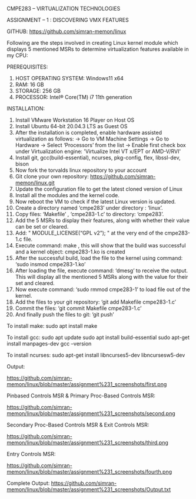 CMPE283 – VIRTUALIZATION TECHNOLOGIES

ASSIGNMENT – 1 : DISCOVERING VMX FEATURES

GITHUB: https://github.com/simran-memon/linux


Following are the steps involved in creating Linux kernel module which displays 5 mentioned MSRs to determine virtualization features available in my CPU:

PREREQUISITES:

1. HOST OPERATING SYSTEM: Windows11 x64 
2. RAM: 16 GB
3. STORAGE: 256 GB
4. PROCESSOR: Intel® Core(TM) i7 11th generation

INSTALLATION:
1. Install VMware Workstation 16 Player on Host OS
2. Install Ubuntu 64-bit 20.04.3 LTS as Guest OS
3. After the installation is completed, enable hardware assisted virtualization as follows:
	→ Go to VM Machine Settings
	→ Go to Hardware
	→ Select ‘Processors’ from the list
	→ Enable first check box under Virtualization engine: 'Virtualize Intel VT x/EPT or AMD-V/RVI'
4. Install git, gcc(build-essential), ncurses, pkg-config, flex, libssl-dev, bison
5. Now fork the torvalds linux repository to your account
6. Git clone your own repository: https://github.com/simran-memon/linux.git
7. Update the configuration file to get the latest cloned version of Linux
8. Install all the modules and the kernel code.
9. Now reboot the VM to check if the latest Linux version is updated.
10. Create a directory named ‘cmpe283’ under directory : ‘linux’.
11. Copy files: ‘Makefile’ , ‘cmpe283-1.c’ to directory: ‘cmpe283’.
12. Add the 5  MSRs to display their features, along with whether their value can be set or cleared.
13. Add:  " MODULE_LICENSE(“GPL v2”); "   at the very end of the cmpe283-1.c file.
14. Execute command: make , this will show that the build was successful and a kernel object: cmpe283-1.ko is created
15. After the successful build, load the file to the kernel using command: ‘sudo insmod cmpe283-1.ko’
16. After loading the file, execute command: ‘dmesg’ to receive the output. This will display all the mentioned 5 MSRs along with the value for their set and cleared.
17. Now execute command: ‘sudo rmmod cmpe283-1’ to load file out of the kernel.
18. Add the files to your git repository: ‘git add Makefile cmpe283-1.c’
19. Commit the files: ‘git commit Makefile cmpe283-1.c’
20. And finally push the files to git: ‘git push’

To install make: sudo apt install make

To install gcc: sudo apt update
                sudo apt install build-essential
                sudo apt-get install manpages-dev
                gcc –version

To install ncurses: sudo apt-get install libncurses5-dev libncursesw5-dev

Output:

https://github.com/simran-memon/linux/blob/master/assignment%231_screenshots/first.png

Pinbased Controls MSR & Primary Proc-Based Controls MSR:

https://github.com/simran-memon/linux/blob/master/assignment%231_screenshots/second.png


Secondary Proc-Based Controls MSR & Exit Controls MSR:

https://github.com/simran-memon/linux/blob/master/assignment%231_screenshots/third.png

Entry Controls MSR:

https://github.com/simran-memon/linux/blob/master/assignment%231_screenshots/fourth.png

Complete Output: https://github.com/simran-memon/linux/blob/master/assignment%231_screenshots/Output.txt